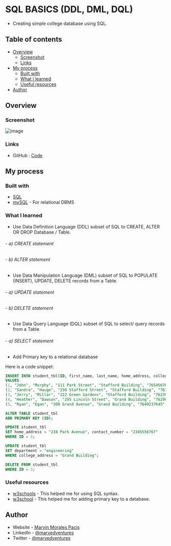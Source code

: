 # SQL BASICS (DDL, DML, DQL)

- Creating simple college database using SQL.

## Table of contents

- [Overview](#overview)
  - [Screenshot](#screenshot)
  - [Links](#links)
- [My process](#my-process)
  - [Built with](#built-with)
  - [What I learned](#what-i-learned)
  - [Useful resources](#useful-resources)
- [Author](#author)

## Overview

### Screenshot

![image](https://user-images.githubusercontent.com/108392678/215503799-f5df80ac-ab79-4c3a-91e7-2df53cd69d59.png)


### Links

- GitHub : [Code](https://github.com/marvedventures/sql-ddl-dml-dql)

## My process

### Built with

- [SQL](https://beta.reactjs.org/)
- [mySQL](https://www.mysql.com/) - For relational DBMS

### What I learned

- Use Data Definition Language (DDL) subset of SQL to CREATE, ALTER OR DROP Database / Table.

###### - a) CREATE statement

###### - b) ALTER statement

- Use Data Manipulation Language (DML) subset of SQL to POPULATE (INSERT), UPDATE, DELETE records from a Table.

###### - a) UPDATE statement

###### - b) DELETE statement

- Use Data Query Language (DQL) subset of SQL to select/ query records from a Table.

###### - a) SELECT statement

- Add Primary key to a relational database

Here is a code snippet:

```sql
INSERT INTO student_tbl(ID, first_name, last_name, home_address, college_address, contact_number, department)
VALUES
(1, "John", "Murphy", "111 Park Street", "Stafford Building", "7654567632", "science"),
(2, "Sandra", "Hauge", "256 Stafford Street", "Stafford Building", "7634567652", "science"),
(3, "Jerry", "Millar", "222 Green Gardens", "Stafford Building", "7623951287", "science"),
(4, "Heather", "Dawson", "255 Lincoln Street", "Grand Building", "7629845645", "enginerring"),
(5, "Ryan", "Egan", "300 Grand Avenue", "Grand Building", "7649237645", "enginerring");

ALTER TABLE student_tbl
ADD PRIMARY KEY (ID);

UPDATE student_tbl
SET home_address = "234 Park Avenue", contact_number = "2345556767"
WHERE ID = 3;

UPDATE student_tbl
SET department = "engineering"
WHERE college_address = "Grand Building";

DELETE FROM student_tbl
WHERE ID = 3;
```

### Useful resources

- [w3schools](https://www.w3schools.com/sql/sql_create_db.asp) - This helped me for using SQL syntax.
- [w3school](https://www.w3schools.com/sql/sql_primarykey.ASP) - This helped me for adding primary key to a database.

## Author

- Website - [Marvin Morales Pacis](https://marvin-morales-pacis.vercel.app/)
- LinkedIn - [@marvedventures](https://www.linkedin.com/in/marvedventures/)
- Twitter - [@marvedventures](https://www.twitter.com/marvedventures)
